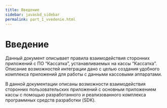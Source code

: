 ```yaml
---
title: Введение
sidebar: javaskd_sidebar
permalink: part_1_vvedenie.html
---
```


# Введение

Данный документ описывает правила взаимодействия сторонних приложений с ПО “Кассатка”, устанавливаемых на кассы “Кассатка”. 
Описание возможностей интеграции дано с целью создания удобного комплекса приложений для работы с данными кассовыми аппаратами.

В данной документации описаны возможности взаимодействия сторонних пользовательских приложений с основным приложением кассы с помощью разработанного и реализованного комплекса программных средств разработки (SDK).
